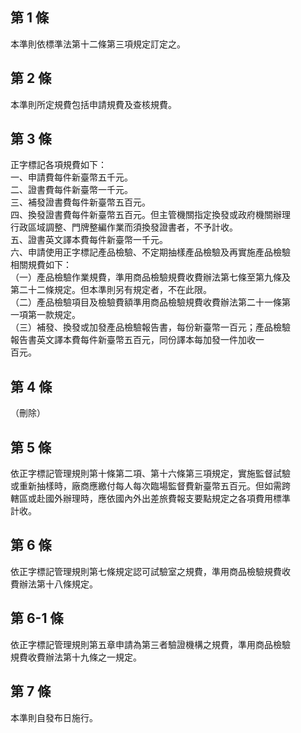 第 1 條
-------
本準則依標準法第十二條第三項規定訂定之。

第 2 條
-------
本準則所定規費包括申請規費及查核規費。

第 3 條
-------
正字標記各項規費如下：  
一、申請費每件新臺幣五千元。  
二、證書費每件新臺幣一千元。  
三、補發證書費每件新臺幣五百元。  
四、換發證書費每件新臺幣五百元。但主管機關指定換發或政府機關辦理  
    行政區域調整、門牌整編作業而須換發證書者，不予計收。  
五、證書英文譯本費每件新臺幣一千元。  
六、申請使用正字標記產品檢驗、不定期抽樣產品檢驗及再實施產品檢驗  
    相關規費如下：  
（一）產品檢驗作業規費，準用商品檢驗規費收費辦法第七條至第九條及  
      第二十二條規定。但本準則另有規定者，不在此限。  
（二）產品檢驗項目及檢驗費額準用商品檢驗規費收費辦法第二十一條第  
      一項第一款規定。  
（三）補發、換發或加發產品檢驗報告書，每份新臺幣一百元；產品檢驗  
      報告書英文譯本費每件新臺幣五百元，同份譯本每加發一件加收一  
      百元。

第 4 條
-------
（刪除）

第 5 條
-------
依正字標記管理規則第十條第二項、第十六條第三項規定，實施監督試驗  
或重新抽樣時，廠商應繳付每人每次臨場監督費新臺幣五百元。但如需跨  
轄區或赴國外辦理時，應依國內外出差旅費報支要點規定之各項費用標準  
計收。

第 6 條
-------
依正字標記管理規則第七條規定認可試驗室之規費，準用商品檢驗規費收  
費辦法第十八條規定。

第 6-1 條
---------
依正字標記管理規則第五章申請為第三者驗證機構之規費，準用商品檢驗  
規費收費辦法第十九條之一規定。

第 7 條
-------
本準則自發布日施行。


